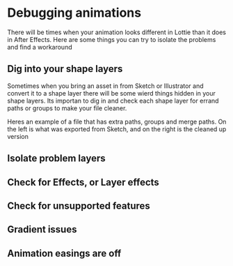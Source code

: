 # Debugging animations

There will be times when your animation looks different in Lottie than it does in After Effects. Here are some things you can try to isolate the problems and find a workaround

## Dig into your shape layers
Sometimes when you bring an asset in from Sketch or Illustrator and convert it to a shape layer there will be some wierd things hidden in your shape layers. Its importan to dig in and check each shape layer for errand paths or groups to make your file cleaner.

Heres an example of a file that has extra paths, groups and merge paths. On the left is what was exported from Sketch, and on the right is the cleaned up version


## Isolate problem layers



## Check for Effects, or Layer effects



## Check for unsupported features



## Gradient issues



## Animation easings are off

